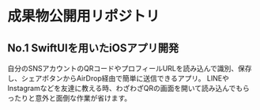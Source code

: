 # 成果物公開用リポジトリ

##  No.1 SwiftUIを用いたiOSアプリ開発

自分のSNSアカウントのQRコードやプロフィールURLを読み込んで識別、保存し、シェアボタンからAirDrop経由で簡単に送信できるアプリ。
LINEやInstagramなどを友達に教える時、わざわざQRの画面を開いて読み込んでもらったりと意外と面倒な作業が省けます。
